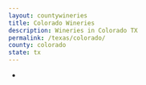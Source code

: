 ```yaml
---
layout: countywineries
title: Colorado Wineries
description: Wineries in Colorado TX
permalink: /texas/colorado/
county: colorado
state: tx
---
```

-
